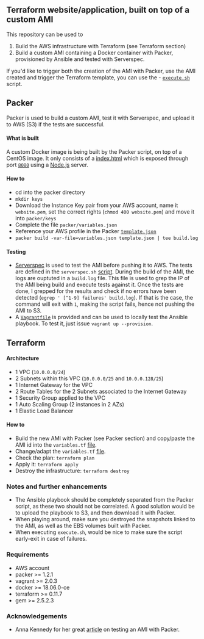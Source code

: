 ## Terraform website/application, built on top of a custom AMI
This repository can be used to
  1. Build the AWS infrastructure with Terraform (see Terraform section)
  2. Build a custom AMI containing a Docker container with Packer, provisioned by Ansible and tested with Serverspec.

If you'd like to trigger both the creation of the AMI with Packer, use the AMI created and trigger the Terraform template, you can use the - [`execute.sh`](https://github.com/Mornor/terraform-website/blob/master/execute.sh) script.

## Packer
Packer is used to build a custom AMI, test it with Serverspec, and upload it to AWS (S3) if the tests are successful.

#### What is built
A custom Docker image is being built by the Packer script, on top of a CentOS image. It only consists of a [index.html](https://github.com/Mornor/terraform-website/blob/master/packer/ansible_roles/roles/website/files/public/index.html) which is exposed through port [`8080`](https://github.com/Mornor/terraform-website/blob/master/packer/ansible_roles/roles/website/files/Dockerfile) using a [Node.js](https://github.com/Mornor/terraform-website/blob/master/packer/ansible_roles/roles/website/files/server.js) server.

#### How to
  - cd into the packer directory
  - `mkdir keys`
  - Download the Instance Key pair from your AWS account, name it `website.pem`, set the correct rights (`chmod 400 website.pem`) and move it into `packer/keys`
  - Complete the file `packer/variables.json`
  - Reference your AWS profile in the Packer [`template.json`](https://github.com/Mornor/terraform-website/blob/master/packer/template.json#L16)
  - `packer build -var-file=variables.json template.json | tee build.log`

#### Testing
  - [Serverspec](https://serverspec.org/) is used to test the AMI before pushing it to AWS. The tests are defined in the `serverspec.sh` [script](https://github.com/Mornor/terraform-website/blob/master/packer/scripts/serverspec.sh). During the build of the AMI, the logs are ouptuted in a `build.log` file. This file is used to grep the IP of the AMI being build and execute tests against it. Once the tests are done, I grepped for the results and check if no errors have been detected (`egrep ' [^1-9] failures' build.log`). If that is the case, the command will exit with `1`, making the script fails, hence not pushing the AMI to S3. <br/>
  - A [`Vagrantfile`](https://github.com/Mornor/terraform-website/blob/master/packer/ansible_roles/Vagrantfile) is provided and can be used to locally test the Ansible playbook. To test it, just issue `vagrant up --provision`.

## Terraform
#### Architecture
  - 1 VPC (`10.0.0.0/24`)
  - 2 Subnets within this VPC (`10.0.0.0/25` and `10.0.0.128/25`)
  - 1 Internet Gateway for the VPC
  - 2 Route Tables for the 2 Subnets associated to the Internet Gateway
  - 1 Security Group applied to the VPC
  - 1 Auto Scaling Group (2 instances in 2 AZs)
  - 1 Elastic Load Balancer

#### How to
- Build the new AMI with Packer (see Packer section) and copy/paste the AMI id into the `variables.tf` [file](https://github.com/Mornor/terraform-website/blob/master/terraform/variables.tf).
- Change/adapt the `variables.tf` [file](https://github.com/Mornor/terraform-website/blob/master/terraform/variables.tf).
- Check the plan: `terraform plan`
- Apply it: `terraform apply`
- Destroy the infrastructure: `terraform destroy`

### Notes and further enhancements
  - The Ansible playbook should be completely separated from the Packer script, as these two should not be correlated. A good solution would be to upload the playbook to S3, and then download it with Packer.
  - When playing around, make sure you destroyed the snapshots linked to the AMI, as well as the EBS volumes built with Packer.
  - When executing `execute.sh`, would be nice to make sure the script early-exit in case of failures.

### Requirements
  - AWS account
  - packer >= 1.2.1
  - vagrant >= 2.0.3
  - docker >= 18.06.0-ce
  - terraform >= 0.11.7
  - gem >= 2.5.2.3

### Acknowledgements
  - Anna Kennedy for her great [article](http://annaken.github.io/testing-packer-builds-with-serverspec) on testing an AMI with Packer.
